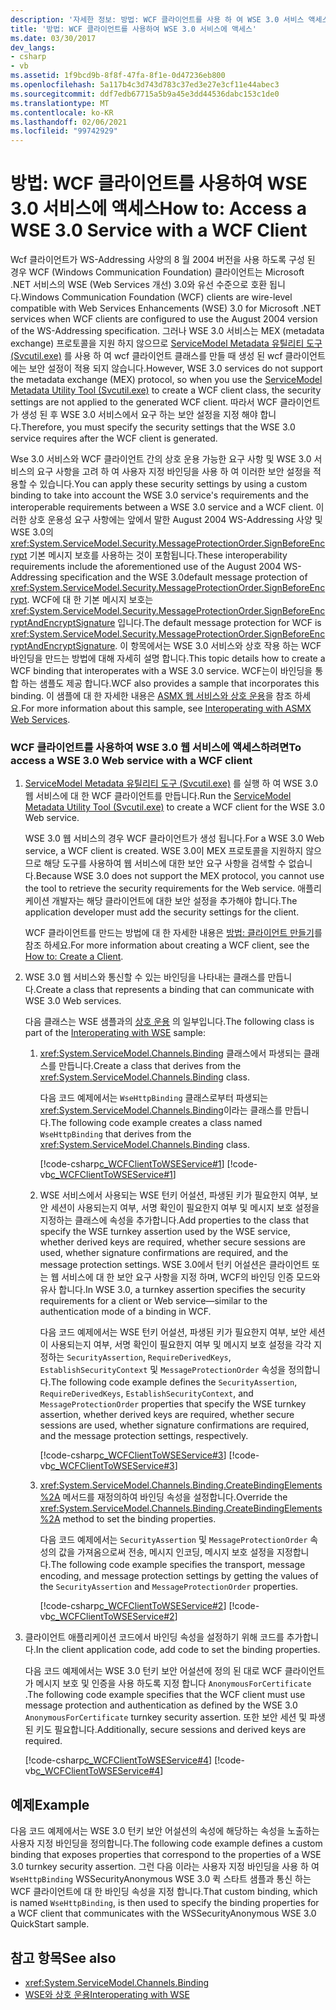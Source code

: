 ```yaml
---
description: '자세한 정보: 방법: WCF 클라이언트를 사용 하 여 WSE 3.0 서비스 액세스'
title: '방법: WCF 클라이언트를 사용하여 WSE 3.0 서비스에 액세스'
ms.date: 03/30/2017
dev_langs:
- csharp
- vb
ms.assetid: 1f9bcd9b-8f8f-47fa-8f1e-0d47236eb800
ms.openlocfilehash: 5a117b4c3d743d783c37ed3e27e3cf11e44abec3
ms.sourcegitcommit: ddf7edb67715a5b9a45e3dd44536dabc153c1de0
ms.translationtype: MT
ms.contentlocale: ko-KR
ms.lasthandoff: 02/06/2021
ms.locfileid: "99742929"
---
```

# <a name="how-to-access-a-wse-30-service-with-a-wcf-client"></a><span data-ttu-id="5b853-103">방법: WCF 클라이언트를 사용하여 WSE 3.0 서비스에 액세스</span><span class="sxs-lookup"><span data-stu-id="5b853-103">How to: Access a WSE 3.0 Service with a WCF Client</span></span>

<span data-ttu-id="5b853-104">Wcf 클라이언트가 WS-Addressing 사양의 8 월 2004 버전을 사용 하도록 구성 된 경우 WCF (Windows Communication Foundation) 클라이언트는 Microsoft .NET 서비스의 WSE (Web Services 개선) 3.0와 유선 수준으로 호환 됩니다.</span><span class="sxs-lookup"><span data-stu-id="5b853-104">Windows Communication Foundation (WCF) clients are wire-level compatible with Web Services Enhancements (WSE) 3.0 for Microsoft .NET services when WCF clients are configured to use the August 2004 version of the WS-Addressing specification.</span></span> <span data-ttu-id="5b853-105">그러나 WSE 3.0 서비스는 MEX (metadata exchange) 프로토콜을 지원 하지 않으므로 [ServiceModel Metadata 유틸리티 도구 (Svcutil.exe)](../servicemodel-metadata-utility-tool-svcutil-exe.md) 를 사용 하 여 wcf 클라이언트 클래스를 만들 때 생성 된 wcf 클라이언트에는 보안 설정이 적용 되지 않습니다.</span><span class="sxs-lookup"><span data-stu-id="5b853-105">However, WSE 3.0 services do not support the metadata exchange (MEX) protocol, so when you use the [ServiceModel Metadata Utility Tool (Svcutil.exe)](../servicemodel-metadata-utility-tool-svcutil-exe.md) to create a WCF client class, the security settings are not applied to the generated WCF client.</span></span> <span data-ttu-id="5b853-106">따라서 WCF 클라이언트가 생성 된 후 WSE 3.0 서비스에서 요구 하는 보안 설정을 지정 해야 합니다.</span><span class="sxs-lookup"><span data-stu-id="5b853-106">Therefore, you must specify the security settings that the WSE 3.0 service requires after the WCF client is generated.</span></span>  
  
 <span data-ttu-id="5b853-107">Wse 3.0 서비스와 WCF 클라이언트 간의 상호 운용 가능한 요구 사항 및 WSE 3.0 서비스의 요구 사항을 고려 하 여 사용자 지정 바인딩을 사용 하 여 이러한 보안 설정을 적용할 수 있습니다.</span><span class="sxs-lookup"><span data-stu-id="5b853-107">You can apply these security settings by using a custom binding to take into account the WSE 3.0 service's requirements and the interoperable requirements between a WSE 3.0 service and a WCF client.</span></span> <span data-ttu-id="5b853-108">이러한 상호 운용성 요구 사항에는 앞에서 말한 August 2004 WS-Addressing 사양 및 WSE 3.0의 <xref:System.ServiceModel.Security.MessageProtectionOrder.SignBeforeEncrypt> 기본 메시지 보호를 사용하는 것이 포함됩니다.</span><span class="sxs-lookup"><span data-stu-id="5b853-108">These interoperability requirements include the aforementioned use of the August 2004 WS-Addressing specification and the  WSE 3.0default message protection of <xref:System.ServiceModel.Security.MessageProtectionOrder.SignBeforeEncrypt>.</span></span> <span data-ttu-id="5b853-109">WCF에 대 한 기본 메시지 보호는 <xref:System.ServiceModel.Security.MessageProtectionOrder.SignBeforeEncryptAndEncryptSignature> 입니다.</span><span class="sxs-lookup"><span data-stu-id="5b853-109">The default message protection for WCF is <xref:System.ServiceModel.Security.MessageProtectionOrder.SignBeforeEncryptAndEncryptSignature>.</span></span> <span data-ttu-id="5b853-110">이 항목에서는 WSE 3.0 서비스와 상호 작용 하는 WCF 바인딩을 만드는 방법에 대해 자세히 설명 합니다.</span><span class="sxs-lookup"><span data-stu-id="5b853-110">This topic details how to create a WCF binding that interoperates with a WSE 3.0 service.</span></span> <span data-ttu-id="5b853-111">WCF는이 바인딩을 통합 하는 샘플도 제공 합니다.</span><span class="sxs-lookup"><span data-stu-id="5b853-111">WCF also provides a sample that incorporates this binding.</span></span> <span data-ttu-id="5b853-112">이 샘플에 대 한 자세한 내용은 [ASMX 웹 서비스와 상호 운용](../samples/interoperating-with-asmx-web-services.md)을 참조 하세요.</span><span class="sxs-lookup"><span data-stu-id="5b853-112">For more information about this sample, see [Interoperating with ASMX Web Services](../samples/interoperating-with-asmx-web-services.md).</span></span>  
  
### <a name="to-access-a-wse-30-web-service-with-a-wcf-client"></a><span data-ttu-id="5b853-113">WCF 클라이언트를 사용하여 WSE 3.0 웹 서비스에 액세스하려면</span><span class="sxs-lookup"><span data-stu-id="5b853-113">To access a WSE 3.0 Web service with a WCF client</span></span>  
  
1. <span data-ttu-id="5b853-114">[ServiceModel Metadata 유틸리티 도구 (Svcutil.exe)](../servicemodel-metadata-utility-tool-svcutil-exe.md) 를 실행 하 여 WSE 3.0 웹 서비스에 대 한 WCF 클라이언트를 만듭니다.</span><span class="sxs-lookup"><span data-stu-id="5b853-114">Run the [ServiceModel Metadata Utility Tool (Svcutil.exe)](../servicemodel-metadata-utility-tool-svcutil-exe.md) to create a WCF client for the WSE 3.0 Web service.</span></span>  
  
     <span data-ttu-id="5b853-115">WSE 3.0 웹 서비스의 경우 WCF 클라이언트가 생성 됩니다.</span><span class="sxs-lookup"><span data-stu-id="5b853-115">For a WSE 3.0 Web service, a WCF client is created.</span></span> <span data-ttu-id="5b853-116">WSE 3.0이 MEX 프로토콜을 지원하지 않으므로 해당 도구를 사용하여 웹 서비스에 대한 보안 요구 사항을 검색할 수 없습니다.</span><span class="sxs-lookup"><span data-stu-id="5b853-116">Because WSE 3.0 does not support the MEX protocol, you cannot use the tool to retrieve the security requirements for the Web service.</span></span> <span data-ttu-id="5b853-117">애플리케이션 개발자는 해당 클라이언트에 대한 보안 설정을 추가해야 합니다.</span><span class="sxs-lookup"><span data-stu-id="5b853-117">The application developer must add the security settings for the client.</span></span>  
  
     <span data-ttu-id="5b853-118">WCF 클라이언트를 만드는 방법에 대 한 자세한 내용은 [방법: 클라이언트 만들기](../how-to-create-a-wcf-client.md)를 참조 하세요.</span><span class="sxs-lookup"><span data-stu-id="5b853-118">For more information about creating a WCF client, see the [How to: Create a Client](../how-to-create-a-wcf-client.md).</span></span>  
  
2. <span data-ttu-id="5b853-119">WSE 3.0 웹 서비스와 통신할 수 있는 바인딩을 나타내는 클래스를 만듭니다.</span><span class="sxs-lookup"><span data-stu-id="5b853-119">Create a class that represents a binding that can communicate with WSE 3.0 Web services.</span></span>  
  
     <span data-ttu-id="5b853-120">다음 클래스는 WSE 샘플과의 [상호 운용](/previous-versions/dotnet/netframework-3.5/ms752257(v=vs.90)) 의 일부입니다.</span><span class="sxs-lookup"><span data-stu-id="5b853-120">The following class is part of the [Interoperating with WSE](/previous-versions/dotnet/netframework-3.5/ms752257(v=vs.90)) sample:</span></span>  
  
    1. <span data-ttu-id="5b853-121"><xref:System.ServiceModel.Channels.Binding> 클래스에서 파생되는 클래스를 만듭니다.</span><span class="sxs-lookup"><span data-stu-id="5b853-121">Create a class that derives from the <xref:System.ServiceModel.Channels.Binding> class.</span></span>  
  
         <span data-ttu-id="5b853-122">다음 코드 예제에서는 `WseHttpBinding` 클래스로부터 파생되는 <xref:System.ServiceModel.Channels.Binding>이라는 클래스를 만듭니다.</span><span class="sxs-lookup"><span data-stu-id="5b853-122">The following code example creates a class named `WseHttpBinding` that derives from the <xref:System.ServiceModel.Channels.Binding> class.</span></span>  
  
         [!code-csharp[c_WCFClientToWSEService#1](../../../../samples/snippets/csharp/VS_Snippets_CFX/c_wcfclienttowseservice/cs/wsehttpbinding.cs#1)]
         [!code-vb[c_WCFClientToWSEService#1](../../../../samples/snippets/visualbasic/VS_Snippets_CFX/c_wcfclienttowseservice/vb/wsehttpbinding.vb#1)]  
  
    2. <span data-ttu-id="5b853-123">WSE 서비스에서 사용되는 WSE 턴키 어설션, 파생된 키가 필요한지 여부, 보안 세션이 사용되는지 여부, 서명 확인이 필요한지 여부 및 메시지 보호 설정을 지정하는 클래스에 속성을 추가합니다.</span><span class="sxs-lookup"><span data-stu-id="5b853-123">Add properties to the class that specify the WSE turnkey assertion used by the WSE service, whether derived keys are required, whether secure sessions are used, whether signature confirmations are required, and the message protection settings.</span></span> <span data-ttu-id="5b853-124">WSE 3.0에서 턴키 어설션은 클라이언트 또는 웹 서비스에 대 한 보안 요구 사항을 지정 하며, WCF의 바인딩 인증 모드와 유사 합니다.</span><span class="sxs-lookup"><span data-stu-id="5b853-124">In WSE 3.0, a turnkey assertion specifies the security requirements for a client or Web service—similar to the authentication mode of a binding in WCF.</span></span>  
  
         <span data-ttu-id="5b853-125">다음 코드 예제에서는 WSE 턴키 어설션, 파생된 키가 필요한지 여부, 보안 세션이 사용되는지 여부, 서명 확인이 필요한지 여부 및 메시지 보호 설정을 각각 지정하는 `SecurityAssertion`, `RequireDerivedKeys`, `EstablishSecurityContext` 및 `MessageProtectionOrder` 속성을 정의합니다.</span><span class="sxs-lookup"><span data-stu-id="5b853-125">The following code example defines the `SecurityAssertion`, `RequireDerivedKeys`, `EstablishSecurityContext`, and `MessageProtectionOrder` properties that specify the WSE turnkey assertion, whether derived keys are required, whether secure sessions are used, whether signature confirmations are required, and the message protection settings, respectively.</span></span>  
  
         [!code-csharp[c_WCFClientToWSEService#3](../../../../samples/snippets/csharp/VS_Snippets_CFX/c_wcfclienttowseservice/cs/wsehttpbinding.cs#3)]
         [!code-vb[c_WCFClientToWSEService#3](../../../../samples/snippets/visualbasic/VS_Snippets_CFX/c_wcfclienttowseservice/vb/wsehttpbinding.vb#3)]  
  
    3. <span data-ttu-id="5b853-126"><xref:System.ServiceModel.Channels.Binding.CreateBindingElements%2A> 메서드를 재정의하여 바인딩 속성을 설정합니다.</span><span class="sxs-lookup"><span data-stu-id="5b853-126">Override the <xref:System.ServiceModel.Channels.Binding.CreateBindingElements%2A> method to set the binding properties.</span></span>  
  
         <span data-ttu-id="5b853-127">다음 코드 예제에서는 `SecurityAssertion` 및 `MessageProtectionOrder` 속성의 값을 가져옴으로써 전송, 메시지 인코딩, 메시지 보호 설정을 지정합니다.</span><span class="sxs-lookup"><span data-stu-id="5b853-127">The following code example specifies the transport, message encoding, and message protection settings by getting the values of the `SecurityAssertion` and `MessageProtectionOrder` properties.</span></span>  
  
         [!code-csharp[c_WCFClientToWSEService#2](../../../../samples/snippets/csharp/VS_Snippets_CFX/c_wcfclienttowseservice/cs/wsehttpbinding.cs#2)]
         [!code-vb[c_WCFClientToWSEService#2](../../../../samples/snippets/visualbasic/VS_Snippets_CFX/c_wcfclienttowseservice/vb/wsehttpbinding.vb#2)]  
  
3. <span data-ttu-id="5b853-128">클라이언트 애플리케이션 코드에서 바인딩 속성을 설정하기 위해 코드를 추가합니다.</span><span class="sxs-lookup"><span data-stu-id="5b853-128">In the client application code, add code to set the binding properties.</span></span>  
  
     <span data-ttu-id="5b853-129">다음 코드 예제에서는 WSE 3.0 턴키 보안 어설션에 정의 된 대로 WCF 클라이언트가 메시지 보호 및 인증을 사용 하도록 지정 합니다 `AnonymousForCertificate` .</span><span class="sxs-lookup"><span data-stu-id="5b853-129">The following code example specifies that the WCF client must use message protection and authentication as defined by the WSE 3.0 `AnonymousForCertificate` turnkey security assertion.</span></span> <span data-ttu-id="5b853-130">또한 보안 세션 및 파생된 키도 필요합니다.</span><span class="sxs-lookup"><span data-stu-id="5b853-130">Additionally, secure sessions and derived keys are required.</span></span>  
  
     [!code-csharp[c_WCFClientToWSEService#4](../../../../samples/snippets/csharp/VS_Snippets_CFX/c_wcfclienttowseservice/cs/client.cs#4)]
     [!code-vb[c_WCFClientToWSEService#4](../../../../samples/snippets/visualbasic/VS_Snippets_CFX/c_wcfclienttowseservice/vb/client.vb#4)]  
  
## <a name="example"></a><span data-ttu-id="5b853-131">예제</span><span class="sxs-lookup"><span data-stu-id="5b853-131">Example</span></span>  

 <span data-ttu-id="5b853-132">다음 코드 예제에서는 WSE 3.0 턴키 보안 어설션의 속성에 해당하는 속성을 노출하는 사용자 지정 바인딩을 정의합니다.</span><span class="sxs-lookup"><span data-stu-id="5b853-132">The following code example defines a custom binding that exposes properties that correspond to the properties of a WSE 3.0 turnkey security assertion.</span></span> <span data-ttu-id="5b853-133">그런 다음 이라는 사용자 지정 바인딩을 사용 하 여 `WseHttpBinding` WSSecurityAnonymous WSE 3.0 퀵 스타트 샘플과 통신 하는 WCF 클라이언트에 대 한 바인딩 속성을 지정 합니다.</span><span class="sxs-lookup"><span data-stu-id="5b853-133">That custom binding, which is named `WseHttpBinding`, is then used to specify the binding properties for a WCF client that communicates with the WSSecurityAnonymous WSE 3.0 QuickStart sample.</span></span>  

## <a name="see-also"></a><span data-ttu-id="5b853-134">참고 항목</span><span class="sxs-lookup"><span data-stu-id="5b853-134">See also</span></span>

- <xref:System.ServiceModel.Channels.Binding>
- <span data-ttu-id="5b853-135">[WSE와 상호 운용](/previous-versions/dotnet/netframework-3.5/ms752257(v=vs.90))</span><span class="sxs-lookup"><span data-stu-id="5b853-135">[Interoperating with WSE](/previous-versions/dotnet/netframework-3.5/ms752257(v=vs.90))</span></span>
